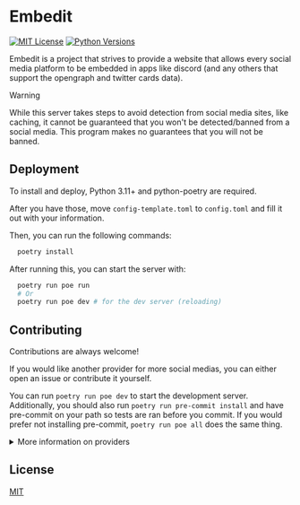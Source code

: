 
# Embedit

[![MIT License](https://img.shields.io/badge/License-MIT-green.svg)](https://choosealicense.com/licenses/mit/) [![Python Versions](https://img.shields.io/badge/Python-3.11%20|%203.12-blue.svg)](https://python.org)

Embedit is a project that strives to provide a website that allows every social media platform to be embedded in apps like
discord (and any others that support the opengraph and twitter cards data).

> [!WARNING]
> While this server takes steps to avoid detection from
> social media sites, like caching, it cannot be guaranteed
> that you won't be detected/banned from a social media.
> This program makes no guarantees that you will not be banned.




## Deployment

To install and deploy, Python 3.11+ and python-poetry are required.

After you have those, move ``config-template.toml`` to ``config.toml`` and fill it out with your information.

Then, you can run the following commands:

```bash
  poetry install
```

After running this, you can start the server with:

```bash
  poetry run poe run
  # Or
  poetry run poe dev # for the dev server (reloading)
```


## Contributing

Contributions are always welcome!

If you would like another provider for more social medias, you can either open an issue or contribute it yourself.

You can run ``poetry run poe dev`` to start the development server. Additionally, you should also run ``poetry run pre-commit install`` and have pre-commit on your path so tests are ran before you commit. If you would prefer not installing pre-commit, ``poetry run poe all`` does the same thing.

<details>
<summary>More information on providers</summary>
<br />
If you would like to contribute another provider for
other social medias, take a look <a href="/embedit/providers/provider.py">at the code</a> for the base provider. Also in that directory are other implmented providers for usage as a base.

A couple of notes:

    1. Providers should only match their given URLs.
    2. Providers should avoid making any extrenous web requests and try to call out to the website only.
    3. Providers should raise a ``fastapi.HttpException`` if an error occurs within them.

</details>


## License

[MIT](https://choosealicense.com/licenses/mit/)

